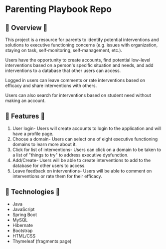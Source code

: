 # Parenting Playbook Repo

## 🔹 Overview 🔹

This project is a resource for parents to identify potential interventions and solutions to executive functioning concerns (e.g. issues with organization, staying on task, self-monitoring, self-management, etc.).

Users have the opportunity to create accounts, find potential low-level interventions based on a person's specific situation and needs, and add interventions to a database that other users can access.

Logged in users can leave comments or rate interventions based on efficacy and share interventions with others.

Users can also search for interventions based on student need without making an account.

## 🔹 Features 🔹

1. User login- Users will create accounts to login to the application and will have a profile page.
2. Choose a domain- Users can select one of eight executive functioning domains to learn more about it.
3. Click for list of interventions- Users can click on a domain to be taken to a list of "things to try" to address executive dysfunction.
4. Add/Create- Users will be able to create interventions to add to the database for other users to access.
5. Leave feedback on interventions- Users will be able to comment on interventions or rate them for their efficacy.

## 🔹 Technologies 🔹

- Java
- JavaScript
- Spring Boot
- MySQL
- Hibernate
- Bootstrap
- HTML/CSS
- Thymeleaf (fragments page)

